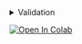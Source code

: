 <details>
<summary>Validation</summary>
<p>

[comment]:vanilla-validation-start
```python

import numpy as np

from oml.datasets import ImageQueryGalleryLabeledDataset
from oml.inference import inference
from oml.metrics import calc_retrieval_metrics_rr
from oml.models import ViTExtractor
from oml.retrieval import RetrievalResults
from oml.utils.download_mock_dataset import download_mock_dataset
from oml.registry.transforms import get_transforms_for_pretrained

extractor = ViTExtractor.from_pretrained("vits16_dino").to("cpu")
transform, _ = get_transforms_for_pretrained("vits16_dino")

_, df_val = download_mock_dataset(global_paths=True, df_name="df_with_category.csv")
dataset = ImageQueryGalleryLabeledDataset(df_val, transform=transform)
embeddings = inference(extractor, dataset, batch_size=4, num_workers=0)

rr = RetrievalResults.compute_from_embeddings(embeddings, dataset, n_items_to_retrieve=5)
rr.visualize(query_ids=[2, 1], dataset=dataset, show=True)

# you can optionally provide categories to have category wise metrics
query_categories = np.array(dataset.extra_data["category"])[dataset.get_query_ids()]
metrics = calc_retrieval_metrics_rr(rr, query_categories, map_top_k=(3, 5), precision_top_k=(5,), cmc_top_k=(3,))
print(rr, "\n", metrics)

```
[comment]:vanilla-validation-end
</p>
</details>

[![Open In Colab](https://colab.research.google.com/assets/colab-badge.svg)](https://colab.research.google.com/drive/1O2o3k8I8jN5hRin3dKnAS3WsgG04tmIT?usp=sharing)
